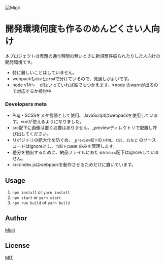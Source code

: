 ![Migii](https://github.com/Gits-migii/starter-kit/dist/assets/images/icons/icon-512x512.png)

# 開発環境何度も作るのめんどくさい人向け
本プロジェクトは表題の通り時間の無いときに新規案件振られたりした人向けの開発環境です。

- 特に難しいことはしていません。
- webpackも`dev`と`prod`で分けているので、見通しがよいです。
- node v14〜　がはいっていれば誰でもつかえます。※node のwarnが出るので対応するか検討中

### Developers meta
- Pug・SCSSをメタ言語として使用、JavaScriptはwebpackを使用しています。vueが使えるようになりました。　
- src配下に画像は置く必要はありません。_previewディレクトリで配置し呼び出してください。
- リポジトリの肥大化を防ぐめ、`_preview配下`の `HTML、CSS、JSなど` のソースコードはignoreとし、`当配下は画像` のみを管理します。
- 差分を抽出するために、納品ファイルにあたる`htdocs`配下はignoreしていません。
- src/index.jsはwebpackを動作させるためだけに置いています。

## Usage

1. `npm install` or `yarn install` 
2. `npm start` or `yarn start`
3. `npm run build` of `yarn build`


## Author

[Migii](https://twitter.com/migii_1001)

## License

[MIT](http://b4b4r07.mit-license.org)